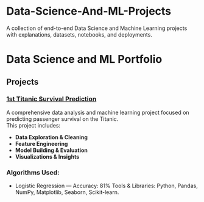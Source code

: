 # Data-Science-And-ML-Projects
A collection of end-to-end Data Science and Machine Learning projects with explanations, datasets, notebooks, and deployments.
# Data Science and ML Portfolio

## Projects

### [1st Titanic Survival Prediction](https://github.com/Sanhith30/Data-Science-And-ML-Projects/tree/main/Titanic%20Survival%20prediction)
A comprehensive data analysis and machine learning project focused on predicting passenger survival on the Titanic.  
This project includes:
- **Data Exploration & Cleaning**
- **Feature Engineering**
- **Model Building & Evaluation**
- **Visualizations & Insights**
### Algorithms Used:
- Logistic Regression — Accuracy: 81%
Tools & Libraries: Python, Pandas, NumPy, Matplotlib, Seaborn, Scikit-learn.

